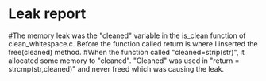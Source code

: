 # Leak report

#The memory leak was the "cleaned" variable in the is_clean function of clean_whitespace.c. Before the function called return is where I inserted the free(cleaned) method.
#When the function called "cleaned=strip(str)", it allocated some memory to "cleaned". "Cleaned" was used in "return = strcmp(str,cleaned)" and never freed which was causing the leak.
